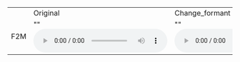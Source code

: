  <table>
  <tr>
    <td></td>
    <td>Original</td>
    <td>Change_formant</td>
    <td>Pitch_Randomization</td>
   <td>Change_formant_And_Pitch_Randomization</td>
  </tr>
  
  <tr>
    <td>F2M</td>
    <td>
          ""
          <audio controls autoplay>
                <source src="https://github.com/w7852410/audio_sample/raw/gh-pages/828/ntust.wav" type="audio/mpeg">
          </audio></td>
    <td>
          ""
          <audio controls autoplay>
                <source src="https://github.com/w7852410/audio_sample/raw/gh-pages/828/change_formant.wav" type="audio/mpeg">
          </audio></td>
    <td>
          ""
          <audio controls autoplay>
                <source src="https://github.com/w7852410/audio_sample/raw/gh-pages/828/random_pitch.wav" type="audio/mpeg">
          </audio></td>
   <td>
          ""
          <audio controls autoplay>
                <source src="https://github.com/w7852410/audio_sample/raw/gh-pages/828/change_formant_and_random_pitch.wav" type="audio/mpeg">
          </audio></td>
  </tr>
  
</table>

